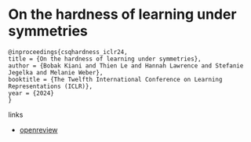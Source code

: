 # On the hardness of learning under symmetries

```
@inproceedings{csqhardness_iclr24,
title = {On the hardness of learning under symmetries},
author = {Bobak Kiani and Thien Le and Hannah Lawrence and Stefanie Jegelka and Melanie Weber},
booktitle = {The Twelfth International Conference on Learning Representations (ICLR)},
year = {2024}
}
```

links
- [openreview](https://openreview.net/forum?id=ARPrtuzAnQ)
